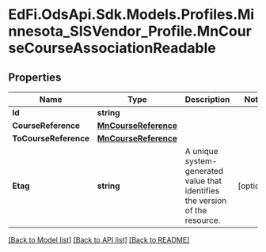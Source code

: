 # EdFi.OdsApi.Sdk.Models.Profiles.Minnesota_SISVendor_Profile.MnCourseCourseAssociationReadable
## Properties

Name | Type | Description | Notes
------------ | ------------- | ------------- | -------------
**Id** | **string** |  | 
**CourseReference** | [**MnCourseReference**](MnCourseReference.md) |  | 
**ToCourseReference** | [**MnCourseReference**](MnCourseReference.md) |  | 
**Etag** | **string** | A unique system-generated value that identifies the version of the resource. | [optional] 

[[Back to Model list]](../README.md#documentation-for-models) [[Back to API list]](../README.md#documentation-for-api-endpoints) [[Back to README]](../README.md)

